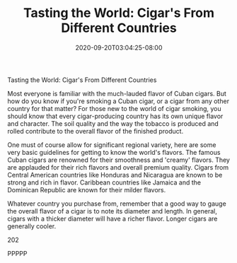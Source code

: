 ﻿---
title: "Tasting the World:  Cigar's From Different Countries"
date: 2020-09-20T03:04:25-08:00
description: "Cigars Tips for Web Success"
featured_image: "/images/Cigars.jpg"
tags: ["Cigars"]
---

Tasting the World:  Cigar's From Different Countries

Most everyone is familiar with the much-lauded flavor of Cuban cigars.  But how do you know if you're smoking a Cuban cigar, or a cigar from any other country for that matter?  For those new to the world of cigar smoking, you should know that every cigar-producing country has its own unique flavor and character.  The soil quality and the way the tobacco is produced and rolled contribute to the overall flavor of the finished product.  

One must of course allow for significant regional variety, here are some very basic guidelines for getting to know the world's flavors.
The famous Cuban cigars are renowned for their smoothness and 'creamy' flavors.  They are applauded for their rich flavors and overall premium quality.  Cigars from Central American countries like Honduras and Nicaragua are known to be strong and rich in flavor.  Caribbean countries like Jamaica and the Dominican Republic are known for their milder flavors.  

Whatever country you purchase from, remember that a good way to gauge the overall flavor of a cigar is to note its diameter and length.  In general, cigars with a thicker diameter will have a richer flavor.  Longer cigars are generally cooler.  

202	

PPPPP


